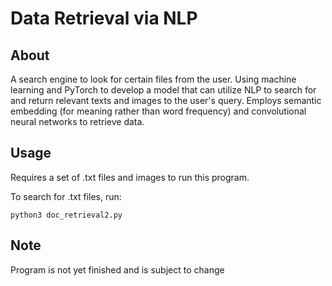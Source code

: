 # Data Retrieval via NLP

## About

A search engine to look for certain files from the user.
Using machine learning and PyTorch to develop a model that can utilize NLP to search for and return relevant texts and images to the user's query.
Employs semantic embedding (for meaning rather than word frequency) and convolutional neural networks to retrieve data.

## Usage

Requires a set of .txt files and images to run this program. 

To search for .txt files, run:

```
python3 doc_retrieval2.py
```

## Note

Program is not yet finished and is subject to change
